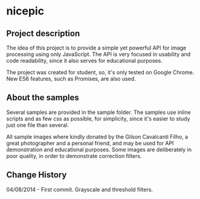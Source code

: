 nicepic
=======

Project description
-------------------
The idea of this project is to provide a simple yet powerful API for image 
processing using only JavaScript. The API is very focused in usability and 
code readability, since it also serves for educational purposes.

The project was created for student, so, it's only tested on Google Chrome. 
New ES6 features, such as Promises, are also used.

About the samples
-----------------
Several samples are provided in the sample folder. The samples use inline 
scripts and as few css as possible, for simplicity, since it's easier to study 
just one file than several.

All sample images where kindly donated by the Gilson Cavalcanti Filho, a great 
photographer and a personal friend, and may be used for API demonstration and 
educational purposes. Some images are deliberately in poor quality, in order to 
demonstrate correction filters.

Change History
--------------
04/08/2014 - First commit. Grayscale and threshold filters.